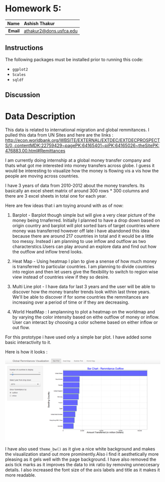 Homework 5: 
==============================

| **Name**  | Ashish Thakur  |
|----------:|:-------------|
| **Email** | athakur2@dons.usfca.edu |

## Instructions ##

The following packages must be installed prior to running this code:

- `ggplot2`
- `Scales`
- `sqldf`



## Discussion ##

# Data Description #

This data is related to international migration and global remmitances. I pulled this data from UN Sites and here are the links :
http://econ.worldbank.org/WBSITE/EXTERNAL/EXTDEC/EXTDECPROSPECTS/0,,contentMDK:22759429~pagePK:64165401~piPK:64165026~theSitePK:476883,00.html#Remittances

I am currently doing internship at a global money transfer company and thats what got me interested into money transfers across globe. I guess it would be interesting to visualize how the money is flowing vis a vis how the people are moving across countries.
 
I have 3 years of data from 2010-2012 about the money transfers.
Its basically an excel sheet matrix of around 300 rows * 300 columns and there are 3 excel sheets in total one for each year.

Here are few ideas that i am toying around with as of now:

1) Barplot - Barplot though simple but will give a very clear picture of the money being trnaferred. Initially I planned to have a drop down based on origin country and barplot will plot sorted bars of target countries where money was transferred however off late i have abandoned this idea because there are around 217 countries in total and it would be a little too messy. Instead i am planning to use inflow and outflow as two characterstics.Users can play around an explore data and find out how the outflow and inflow trend looks.

2) Heat Map - Using heatmap I plan to give a snense of how much money is transferred to particular countries. I am planning to divide countries into region and then let users give the flexibility to switch to region wise view instead of countries view if they so desire.

3) Multi Line plot - I have data for last 3 years and the user will be able to discover how the money transfer trends look within last three years. We'll be able to discover if for some countries the remmitances are increasing over a period of time or if they are decreasing.

4) World HeatMap : I amplanning to plot a heatmap on the worldmap and by varying the color intensity based on eithe outflow of money or inflow. User can interact by choosing a color scheme based on either inflow or out flow.


For this prototype i have used only a simple bar plot. I have added some basic interactivity to it.

Here is how it looks :

![IMAGE](snapshot.png)

I have also used `theme_bw()` as it give a nice white background and makes the visualization stand out more prominently.Also i find it aesthetically more pleasing as it gels well with the page background. I have also removed the axis tick marks as it improves the data to ink ratio by removing unneccesary details. I also increased the font size of the axis labels and title as it makes it more readable. 


